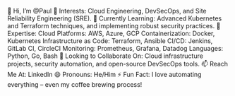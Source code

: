 👋 Hi, I’m @Paul
👀 Interests: 
Cloud Engineering, DevSecOps, and Site Reliability Engineering (SRE).
🌱 Currently Learning: 
Advanced Kubernetes and Terraform techniques, and implementing robust security practices.
💼 Expertise:
Cloud Platforms: AWS, Azure, GCP
Containerization: Docker, Kubernetes
Infrastructure as Code: Terraform, Ansible
CI/CD: Jenkins, GitLab CI, CircleCI
Monitoring: Prometheus, Grafana, Datadog
Languages: Python, Go, Bash
💞️ Looking to Collaborate On: Cloud infrastructure projects, security automation, and open-source DevSecOps tools.
📫 Reach Me At: LinkedIn 
😄 Pronouns: He/Him
⚡ Fun Fact: I love automating everything – even my coffee brewing process!


<!---
Paulmulenga01/Paulmulenga01 is a ✨ special ✨ repository because its `README.md` (this file) appears on your GitHub profile.
You can click the Preview link to take a look at your changes.
--->
